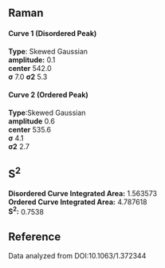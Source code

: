 ## Raman

#### Curve 1 (Disordered Peak)
**Type**: Skewed Gaussian\
**amplitude:** 0.1\
**center** 542.0\
**σ** 7.0
**σ2** 5.3


#### Curve 2 (Ordered Peak)
**Type**:Skewed Gaussian\
**amplitude** 0.6\
**center** 535.6\
**σ** 4.1\
**σ2** 2.7


## S<sup>2</sup>
**Disordered Curve Integrated Area:** 1.563573\
**Ordered Curve Integrated Area:** 4.787618\
**S<sup>2</sup>:** 0.7538














## Reference
Data analyzed from DOI:10.1063/1.372344 
